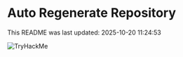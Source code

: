 # Auto Regenerate Repository

This README was last updated: 2025-10-20 11:24:53

 ![TryHackMe](https://tryhackme.com/badge/533634)